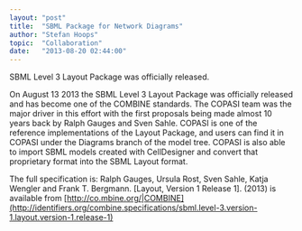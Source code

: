 ```yaml
---
layout: "post"
title:  "SBML Package for Network Diagrams"
author: "Stefan Hoops"
topic:  "Collaboration"
date:   "2013-08-20 02:44:00"
---
```


SBML Level 3 Layout Package was officially released.

On August 13 2013 the SBML Level 3 Layout Package was officially released and has become one of the COMBINE standards. The COPASI team was
the major driver in this effort with the first proposals being made almost 10 years back by Ralph Gauges and Sven Sahle. COPASI is one of the reference
implementations of the Layout Package, and users can find it in COPASI under the Diagrams branch of the model tree. COPASI is also able to import SBML
models created with CellDesigner and convert that proprietary format into the SBML Layout format. 

The full specification is: 
Ralph Gauges, Ursula Rost, Sven Sahle, Katja Wengler and Frank T. Bergmann. [Layout, Version 1 Release 1]. (2013) is  available from [http://co.mbine.org/|COMBINE](http://identifiers.org/combine.specifications/sbml.level-3.version-1.layout.version-1.release-1)

